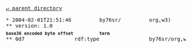 <pre>
  <a href="../">&#x21b5; parent directory</a>
  
  * 2004-02-01T21:51:46&#x0009;&#x0009;by76sr/&#x0009;&#x0009;org,w3)&#x0009;&#x0009;1999/02/22-rdf-syntax-ns
  ** version: 1.0
  <sub><b>base36 encoded byte offset</b></sub>&#x0009;<sub><b>term</b></sub>
  ** 0d7&#x0009;&#x0009;rdf:type&#x0009;&#x0009;by76sr/org,w3)/1999/02/22-rdf-syntax-ns/0d7
</pre>
